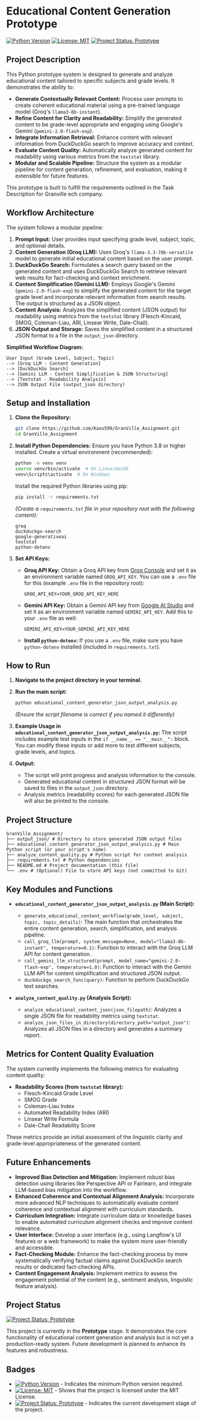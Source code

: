 # Educational Content Generation Prototype

[![Python Version](https://img.shields.io/badge/python-%3E=3.8-blue.svg)](https://www.python.org/)
[![License: MIT](https://img.shields.io/badge/License-MIT-yellow.svg)](https://opensource.org/licenses/MIT)
[![Project Status: Prototype](https://img.shields.io/badge/Project%20Status-Prototype-orange.svg)](#project-status)

## Project Description

This Python prototype system is designed to generate and analyze educational content tailored to specific subjects and grade levels. It demonstrates the ability to:

*   **Generate Contextually Relevant Content:** Process user prompts to create coherent educational material using a pre-trained language model (Groq's `llama3-8b-instant`).
*   **Refine Content for Clarity and Readability:**  Simplify the generated content to be grade-level appropriate and engaging using Google's Gemini (`gemini-2.0-flash-exp`).
*   **Integrate Information Retrieval:** Enhance content with relevant information from DuckDuckGo search to improve accuracy and context.
*   **Evaluate Content Quality:** Automatically analyze generated content for readability using various metrics from the `textstat` library.
*   **Modular and Scalable Pipeline:** Structure the system as a modular pipeline for content generation, refinement, and evaluation, making it extensible for future features.

This prototype is built to fulfill the requirements outlined in the Task Description for Granville ech company.

## Workflow Architecture

The system follows a modular pipeline:

1.  **Prompt Input:** User provides input specifying grade level, subject, topic, and optional details.
2.  **Content Generation (Groq LLM):**  Uses Groq's `llama-3.3-70b-versatile` model to generate initial educational content based on the user prompt.
3.  **DuckDuckGo Search:**  Formulates a search query based on the generated content and uses DuckDuckGo Search to retrieve relevant web results for fact-checking and context enrichment.
4.  **Content Simplification (Gemini LLM):** Employs Google's Gemini (`gemini-2.0-flash-exp`) to simplify the generated content for the target grade level and incorporate relevant information from search results. The output is structured as a JSON object.
5.  **Content Analysis:** Analyzes the simplified content (JSON output) for readability using metrics from the `textstat` library (Flesch-Kincaid, SMOG, Coleman-Liau, ARI, Linsear Write, Dale-Chall).
6.  **JSON Output and Storage:** Saves the simplified content in a structured JSON format to a file in the `output_json` directory.

**Simplified Workflow Diagram:**
```
User Input (Grade Level, Subject, Topic)
--> [Groq LLM - Content Generation]
--> [DuckDuckGo Search]
--> [Gemini LLM - Content Simplification & JSON Structuring]
--> [Textstat - Readability Analysis]
--> JSON Output File (output_json directory)
```

## Setup and Installation

1.  **Clone the Repository:**
    ```bash
    git clone https://github.com/Kaos599/GranVille_Assignment.git
    cd GranVille_Assignment
    ```

2.  **Install Python Dependencies:**
    Ensure you have Python 3.8 or higher installed. Create a virtual environment (recommended):
    ```bash
    python -m venv venv
    source venv/bin/activate  # On Linux/macOS
    venv\Scripts\activate  # On Windows
    ```
    Install the required Python libraries using pip:
    ```bash
    pip install -r requirements.txt
    ```
    *(Create a `requirements.txt` file in your repository root with the following content):*
    ```
    groq
    duckduckgo-search
    google-generativeai
    textstat
    python-dotenv
    ```

3.  **Set API Keys:**
    *   **Groq API Key:** Obtain a Groq API key from [Groq Console](https://console.groq.com/) and set it as an environment variable named `GROQ_API_KEY`. You can use a `.env` file for this (example `.env` file in the repository root):
        ```
        GROQ_API_KEY=YOUR_GROQ_API_KEY_HERE
        ```
    *   **Gemini API Key:** Obtain a Gemini API key from [Google AI Studio](https://aistudio.google.com/) and set it as an environment variable named `GEMINI_API_KEY`. Add this to your `.env` file as well:
        ```
        GEMINI_API_KEY=YOUR_GEMINI_API_KEY_HERE
        ```
    *   **Install `python-dotenv`:** If you use a `.env` file, make sure you have `python-dotenv` installed (included in `requirements.txt`).

## How to Run

1.  **Navigate to the project directory in your terminal.**
2.  **Run the main script:**
    ```bash
    python educational_content_generator_json_output_analysis.py
    ```
    *(Ensure the script filename is correct if you named it differently)*

3.  **Example Usage in `educational_content_generator_json_output_analysis.py`:**
    The script includes example test inputs in the `if __name__ == "__main__":` block. You can modify these inputs or add more to test different subjects, grade levels, and topics.

4.  **Output:**
    *   The script will print progress and analysis information to the console.
    *   Generated educational content in structured JSON format will be saved to files in the `output_json` directory.
    *   Analysis metrics (readability scores) for each generated JSON file will also be printed to the console.

## Project Structure
```
GranVille_Assignment/
├── output_json/ # Directory to store generated JSON output files
├── educational_content_generator_json_output_analysis.py # Main Python script (or your script's name)
├── analyze_content_quality.py # Python script for content analysis
├── requirements.txt # Python dependencies
├── README.md # Project documentation (this file)
└── .env # (Optional) File to store API keys (not committed to Git)
```

## Key Modules and Functions

*   **`educational_content_generator_json_output_analysis.py` (Main Script):**
    *   `generate_educational_content_workflow(grade_level, subject, topic, topic_details)`:  The main function that orchestrates the entire content generation, search, simplification, and analysis pipeline.
    *   `call_groq_llm(prompt, system_message=None, model="llama3-8b-instant", temperature=0.1)`:  Function to interact with the Groq LLM API for content generation.
    *   `call_gemini_llm_structured(prompt, model_name="gemini-2.0-flash-exp", temperature=1.0)`: Function to interact with the Gemini LLM API for content simplification and structured JSON output.
    *   `duckduckgo_search_func(query)`: Function to perform DuckDuckGo text searches.

*   **`analyze_content_quality.py` (Analysis Script):**
    *   `analyze_educational_content_json(json_filepath)`: Analyzes a single JSON file for readability metrics using `textstat`.
    *   `analyze_json_files_in_directory(directory_path="output_json")`: Analyzes all JSON files in a directory and generates a summary report.

## Metrics for Content Quality Evaluation

The system currently implements the following metrics for evaluating content quality:

*   **Readability Scores (from `textstat` library):**
    *   Flesch-Kincaid Grade Level
    *   SMOG Grade
    *   Coleman-Liau Index
    *   Automated Readability Index (ARI)
    *   Linsear Write Formula
    *   Dale-Chall Readability Score

These metrics provide an initial assessment of the linguistic clarity and grade-level appropriateness of the generated content.

## Future Enhancements

*   **Improved Bias Detection and Mitigation:** Implement robust bias detection using libraries like Perspective API or Fairlearn, and integrate LLM-based bias mitigation into the workflow.
*   **Enhanced Coherence and Contextual Alignment Analysis:**  Incorporate more advanced NLP techniques to automatically evaluate content coherence and contextual alignment with curriculum standards.
*   **Curriculum Integration:**  Integrate curriculum data or knowledge bases to enable automated curriculum alignment checks and improve content relevance.
*   **User Interface:** Develop a user interface (e.g., using Langflow's UI features or a web framework) to make the system more user-friendly and accessible.
*   **Fact-Checking Module:**  Enhance the fact-checking process by more systematically verifying factual claims against DuckDuckGo search results or dedicated fact-checking APIs.
*   **Content Engagement Analysis:** Implement metrics to assess the engagement potential of the content (e.g., sentiment analysis, linguistic feature analysis).

## Project Status

[![Project Status: Prototype](https://img.shields.io/badge/Project%20Status-Prototype-orange.svg)](#project-description)

This project is currently in the **Prototype** stage. It demonstrates the core functionality of educational content generation and analysis but is not yet a production-ready system. Future development is planned to enhance its features and robustness.

## Badges

*   [![Python Version](https://img.shields.io/badge/python-%3E=3.8-blue.svg)](https://www.python.org/) -  Indicates the minimum Python version required.
*   [![License: MIT](https://img.shields.io/badge/License-MIT-yellow.svg)](https://opensource.org/licenses/MIT) -  Shows that the project is licensed under the MIT License.
*   [![Project Status: Prototype](https://img.shields.io/badge/Project%20Status-Prototype-orange.svg)](#project-status) -  Indicates the current development stage of the project.


